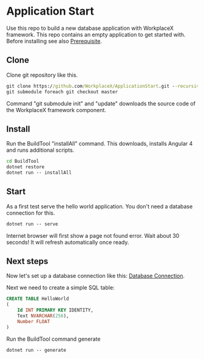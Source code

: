 # Application Start

Use this repo to build a new database application with WorkplaceX framework. This repo contains an empty application to get started with. Before installing see also [Prerequisite](https://github.com/WorkplaceX/Framework/wiki/Prerequisite).

## Clone

Clone git repository like this.

```cmd
git clone https://github.com/WorkplaceX/ApplicationStart.git --recursive
git submodule foreach git checkout master
```

Command "git submodule init" and "update" downloads the source code of the WorkplaceX framework component.

## Install
Run the BuildTool "installAll" command. This downloads, installs Angular 4 and runs additional scripts.

```cmd
cd BuildTool
dotnet restore
dotnet run -- installAll
```	

## Start
As a first test serve the hello world application. You don't need a database connection for this.
```cmd
dotnet run -- serve
```	
	
Internet browser will first show a page not found error. Wait about 30 seconds! It will refresh automatically once ready.

## Next steps

Now let's set up a database connection like this: [Database Connection](https://github.com/WorkplaceX/Framework/wiki/Database-Connection).

Next we need to create a simple SQL table:

```sql
CREATE TABLE HelloWorld
(
	Id INT PRIMARY KEY IDENTITY,
  	Text NVARCHAR(256),
	Number FLOAT
)
```	

Run the BuildTool command generate

```cmd
dotnet run -- generate
```	


